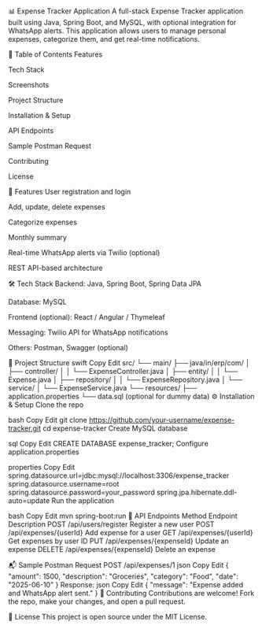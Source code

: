 📊 Expense Tracker Application
A full-stack Expense Tracker application built using Java, Spring Boot, and MySQL, with optional integration for WhatsApp alerts. This application allows users to manage personal expenses, categorize them, and get real-time notifications.

🧾 Table of Contents
Features

Tech Stack

Screenshots

Project Structure

Installation & Setup

API Endpoints

Sample Postman Request

Contributing

License

🚀 Features
User registration and login

Add, update, delete expenses

Categorize expenses

Monthly summary

Real-time WhatsApp alerts via Twilio (optional)

REST API-based architecture

🛠️ Tech Stack
Backend: Java, Spring Boot, Spring Data JPA

Database: MySQL

Frontend (optional): React / Angular / Thymeleaf

Messaging: Twilio API for WhatsApp notifications

Others: Postman, Swagger (optional)

📁 Project Structure
swift
Copy
Edit
src/
 └── main/
     ├── java/in/erp/com/
     │   ├── controller/
     │   │   └── ExpenseController.java
     │   ├── entity/
     │   │   └── Expense.java
     │   ├── repository/
     │   │   └── ExpenseRepository.java
     │   └── service/
     │       └── ExpenseService.java
     └── resources/
         ├── application.properties
         └── data.sql (optional for dummy data)
⚙️ Installation & Setup
Clone the repo

bash
Copy
Edit
git clone https://github.com/your-username/expense-tracker.git
cd expense-tracker
Create MySQL database

sql
Copy
Edit
CREATE DATABASE expense_tracker;
Configure application.properties

properties
Copy
Edit
spring.datasource.url=jdbc:mysql://localhost:3306/expense_tracker
spring.datasource.username=root
spring.datasource.password=your_password
spring.jpa.hibernate.ddl-auto=update
Run the application

bash
Copy
Edit
mvn spring-boot:run
🔌 API Endpoints
Method	Endpoint	Description
POST	/api/users/register	Register a new user
POST	/api/expenses/{userId}	Add expense for a user
GET	/api/expenses/{userId}	Get expenses by user ID
PUT	/api/expenses/{expenseId}	Update an expense
DELETE	/api/expenses/{expenseId}	Delete an expense

📬 Sample Postman Request
POST /api/expenses/1
json
Copy
Edit
{
  "amount": 1500,
  "description": "Groceries",
  "category": "Food",
  "date": "2025-06-10"
}
Response:
json
Copy
Edit
{
  "message": "Expense added and WhatsApp alert sent."
}
🤝 Contributing
Contributions are welcome! Fork the repo, make your changes, and open a pull request.

🪪 License
This project is open source under the MIT License.
